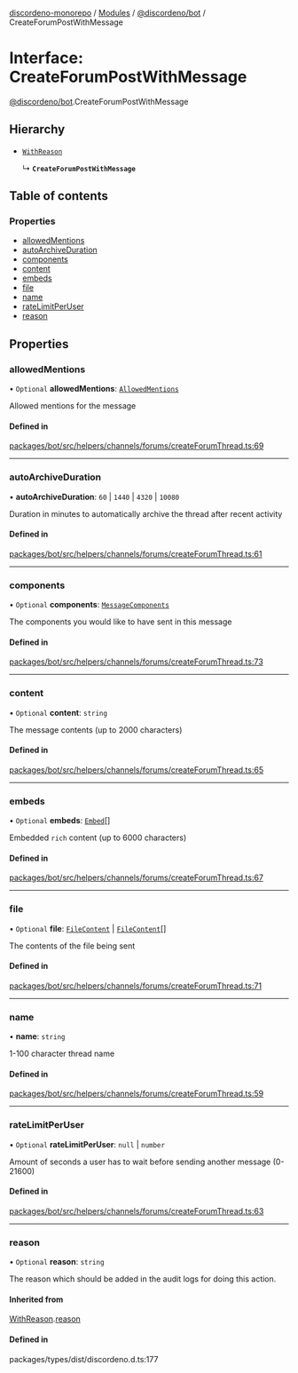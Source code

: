 [discordeno-monorepo](../README.md) / [Modules](../modules.md) / [@discordeno/bot](../modules/discordeno_bot.md) / CreateForumPostWithMessage

# Interface: CreateForumPostWithMessage

[@discordeno/bot](../modules/discordeno_bot.md).CreateForumPostWithMessage

## Hierarchy

- [`WithReason`](discordeno_bot.WithReason.md)

  ↳ **`CreateForumPostWithMessage`**

## Table of contents

### Properties

- [allowedMentions](discordeno_bot.CreateForumPostWithMessage.md#allowedmentions)
- [autoArchiveDuration](discordeno_bot.CreateForumPostWithMessage.md#autoarchiveduration)
- [components](discordeno_bot.CreateForumPostWithMessage.md#components)
- [content](discordeno_bot.CreateForumPostWithMessage.md#content)
- [embeds](discordeno_bot.CreateForumPostWithMessage.md#embeds)
- [file](discordeno_bot.CreateForumPostWithMessage.md#file)
- [name](discordeno_bot.CreateForumPostWithMessage.md#name)
- [rateLimitPerUser](discordeno_bot.CreateForumPostWithMessage.md#ratelimitperuser)
- [reason](discordeno_bot.CreateForumPostWithMessage.md#reason)

## Properties

### allowedMentions

• `Optional` **allowedMentions**: [`AllowedMentions`](discordeno_bot.AllowedMentions.md)

Allowed mentions for the message

#### Defined in

[packages/bot/src/helpers/channels/forums/createForumThread.ts:69](https://github.com/deepsarda/discordeno/blob/c6dc30bb/packages/bot/src/helpers/channels/forums/createForumThread.ts#L69)

---

### autoArchiveDuration

• **autoArchiveDuration**: `60` \| `1440` \| `4320` \| `10080`

Duration in minutes to automatically archive the thread after recent activity

#### Defined in

[packages/bot/src/helpers/channels/forums/createForumThread.ts:61](https://github.com/deepsarda/discordeno/blob/c6dc30bb/packages/bot/src/helpers/channels/forums/createForumThread.ts#L61)

---

### components

• `Optional` **components**: [`MessageComponents`](../modules/discordeno_bot.md#messagecomponents)

The components you would like to have sent in this message

#### Defined in

[packages/bot/src/helpers/channels/forums/createForumThread.ts:73](https://github.com/deepsarda/discordeno/blob/c6dc30bb/packages/bot/src/helpers/channels/forums/createForumThread.ts#L73)

---

### content

• `Optional` **content**: `string`

The message contents (up to 2000 characters)

#### Defined in

[packages/bot/src/helpers/channels/forums/createForumThread.ts:65](https://github.com/deepsarda/discordeno/blob/c6dc30bb/packages/bot/src/helpers/channels/forums/createForumThread.ts#L65)

---

### embeds

• `Optional` **embeds**: [`Embed`](discordeno_bot.Embed.md)[]

Embedded `rich` content (up to 6000 characters)

#### Defined in

[packages/bot/src/helpers/channels/forums/createForumThread.ts:67](https://github.com/deepsarda/discordeno/blob/c6dc30bb/packages/bot/src/helpers/channels/forums/createForumThread.ts#L67)

---

### file

• `Optional` **file**: [`FileContent`](discordeno_bot.FileContent.md) \| [`FileContent`](discordeno_bot.FileContent.md)[]

The contents of the file being sent

#### Defined in

[packages/bot/src/helpers/channels/forums/createForumThread.ts:71](https://github.com/deepsarda/discordeno/blob/c6dc30bb/packages/bot/src/helpers/channels/forums/createForumThread.ts#L71)

---

### name

• **name**: `string`

1-100 character thread name

#### Defined in

[packages/bot/src/helpers/channels/forums/createForumThread.ts:59](https://github.com/deepsarda/discordeno/blob/c6dc30bb/packages/bot/src/helpers/channels/forums/createForumThread.ts#L59)

---

### rateLimitPerUser

• `Optional` **rateLimitPerUser**: `null` \| `number`

Amount of seconds a user has to wait before sending another message (0-21600)

#### Defined in

[packages/bot/src/helpers/channels/forums/createForumThread.ts:63](https://github.com/deepsarda/discordeno/blob/c6dc30bb/packages/bot/src/helpers/channels/forums/createForumThread.ts#L63)

---

### reason

• `Optional` **reason**: `string`

The reason which should be added in the audit logs for doing this action.

#### Inherited from

[WithReason](discordeno_bot.WithReason.md).[reason](discordeno_bot.WithReason.md#reason)

#### Defined in

packages/types/dist/discordeno.d.ts:177
